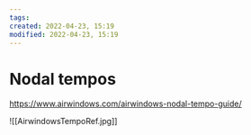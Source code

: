 ```yaml
---
tags: 
created: 2022-04-23, 15:19
modified: 2022-04-23, 15:19
---
```


# Nodal tempos
https://www.airwindows.com/airwindows-nodal-tempo-guide/

![[AirwindowsTempoRef.jpg]]